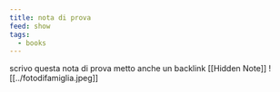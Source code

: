 ```yaml
---
title: nota di prova
feed: show
tags:
  - books
---
```

scrivo questa nota di prova
metto anche un backlink [[Hidden Note]]
![[../fotodifamiglia.jpeg]]